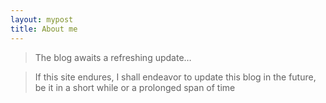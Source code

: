 ```yaml
---
layout: mypost
title: About me
---
```

> The blog awaits a refreshing update…

>If this site endures, I shall endeavor to update this blog in the future, be it in a short while or a prolonged span of time